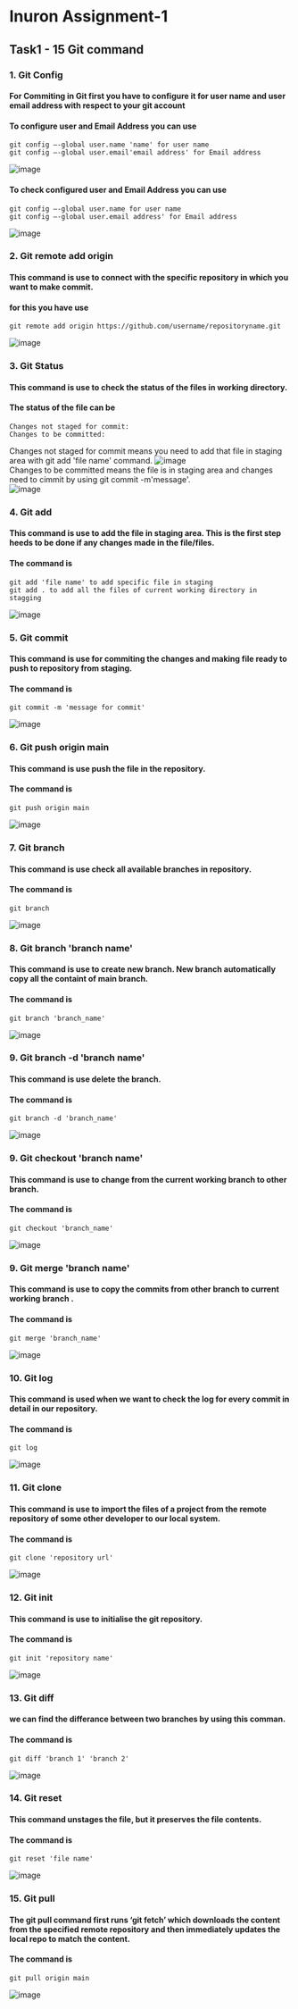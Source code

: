 # Inuron Assignment-1 
## Task1 - 15 Git command
### 1. Git Config
#### For Commiting in Git first you have to configure it for user name and user email address with respect to your git account
#### To configure user and Email Address you can use   
    git config –-global user.name 'name' for user name
    git config –-global user.email'email address' for Email address
    
![image](https://user-images.githubusercontent.com/52498255/194310817-259af903-ac8e-4600-876f-cafd1049c62c.JPG)
#### To check configured user and Email Address you can use    
    git config –-global user.name for user name    
    git config –-global user.email address' for Email address   
![image](https://user-images.githubusercontent.com/52498255/194311560-84ac80ef-ee23-4f2c-a3cf-f7c8f8364767.JPG)

### 2. Git remote add origin
#### This command is use to connect with the specific repository in which you want to make commit.
#### for this you have use   
    git remote add origin https://github.com/username/repositoryname.git
![image](https://user-images.githubusercontent.com/52498255/194311976-3d9eea74-ebf5-4283-b4c4-58cc6d3ddc69.JPG)

### 3. Git Status
#### This command is use to check the status of the files in working directory.         
#### The status of the file can be   
    Changes not staged for commit:
    Changes to be committed:   
Changes not staged for commit means you need to add that file in staging area with git add 'file name' command.
![image](https://user-images.githubusercontent.com/52498255/194312280-8cb3b900-cb72-42e2-abe0-33c2e5c5cfdc.JPG)     
Changes to be committed means the file is in staging area and changes need to cimmit by using git commit -m'message'.   
![image](https://user-images.githubusercontent.com/52498255/194312493-4ad6b62a-0c19-4b10-b3d4-08a044aa2af5.JPG)

### 4. Git add    
#### This command is use to add the file in staging area. This is the first step heeds to be done if any changes made in the file/files.   
#### The command is    
    git add 'file name' to add specific file in staging    
    git add . to add all the files of current working directory in stagging    
![image](https://user-images.githubusercontent.com/52498255/194312710-892533d6-d326-401d-94f6-6a1a8c268fd5.JPG)

### 5. Git commit
#### This command is use for commiting the changes and making file ready to push to repository from staging.    
#### The command is    
    git commit -m 'message for commit'  
![image](https://user-images.githubusercontent.com/52498255/194313366-3291efb2-1d0d-4a4f-9e18-7b885912f401.JPG)

### 6. Git push origin main   
#### This command is use push the file in the repository.
#### The command is    
    git push origin main   
![image](https://user-images.githubusercontent.com/52498255/194313603-f3b4ba68-4d79-4aa7-81dc-b02225165575.JPG)


### 7. Git branch   
#### This command is use check all available branches in repository.
#### The command is    
    git branch   
![image](https://user-images.githubusercontent.com/52498255/194313891-88123ff6-1f1f-4ced-85a8-d4e5181316eb.JPG)


### 8. Git branch 'branch name'   
#### This command is use to create new branch. New branch automatically copy all the containt of main branch.    
#### The command is    
    git branch 'branch_name'   
![image](https://user-images.githubusercontent.com/52498255/194314036-89d183b8-328f-47e8-91f9-3f9a721f33db.JPG)


### 9. Git branch -d 'branch name'   
#### This command is use delete the branch.
#### The command is    
    git branch -d 'branch_name'   
![image](https://user-images.githubusercontent.com/52498255/194314226-c1ce8028-fc8a-454e-9a75-70413b1449ca.JPG)

### 9. Git checkout 'branch name'   
#### This command is use to change from the current working branch to other branch. 
#### The command is    
    git checkout 'branch_name'    
![image](https://user-images.githubusercontent.com/52498255/194314458-ea573093-77b9-4da2-a268-480142a63ac0.JPG)

### 9. Git merge 'branch name'   
#### This command is use to copy the commits from other branch to current working branch .
#### The command is    
    git merge 'branch_name'   
![image](https://user-images.githubusercontent.com/52498255/194314699-8e5c5c45-b024-461e-9d3f-31ae128a2eaf.JPG)

### 10. Git log   
#### This command is used when we want to check the log for every commit in detail in our repository.
#### The command is   
    git log   
![image](https://user-images.githubusercontent.com/52498255/194314843-b2277f02-37c8-49d4-8174-c412b76b2c1b.JPG)   
    

### 11. Git clone   
#### This command is use to import the files of a project from the remote repository of some other developer to our local system.    
#### The command is    
    git clone 'repository url'
![image](https://user-images.githubusercontent.com/52498255/194315029-5407dceb-0abe-4416-a483-f215f92463e6.JPG)

    

### 12. Git init  
#### This command is use to initialise the git repository.
#### The command is    
    git init 'repository name'   
![image](https://user-images.githubusercontent.com/52498255/194315229-342b407f-6fb5-4dc2-8aa0-c6be4f94974f.JPG)

### 13. Git diff  
#### we can find the differance between two branches by using this comman.
#### The command is    
    git diff 'branch 1' 'branch 2'   
![image](https://user-images.githubusercontent.com/52498255/194315514-57fc5355-5cf0-429d-9d02-22fdab058c9f.JPG)
    

### 14. Git reset  
#### This command unstages the file, but it preserves the file contents.    
#### The command is    
    git reset 'file name'   
![image](https://user-images.githubusercontent.com/52498255/194315734-98d1a0e3-f168-4e67-83ef-98fdcfe3172a.JPG)
    

### 15. Git pull  
#### The git pull command first runs ‘git fetch’ which downloads the content from the specified remote repository and then immediately updates the local repo to match the content.    
 #### The command is    
    git pull origin main 
![image](https://user-images.githubusercontent.com/52498255/194315895-eedfbd81-e9b4-4da5-a0c5-092db1ef90ef.JPG)
    
